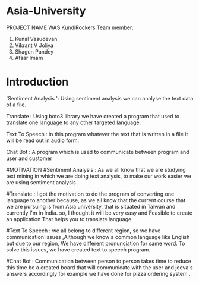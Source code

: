# Asia-University
PROJECT NAME WAS KundiRockers
Team member: 
1. Kunal Vasudevan
2. Vikrant V Joliya
3. Shagun Pandey
4. Afsar Imam


# Introduction

'Sentiment Analysis ': Using sentiment analysis we can analyse the text data of a file. 

Translate : Using boto3 library we have created a program that used to translate one language to any other targeted language.

Text To Speech : in this program whatever the text that is written in a file it will be read out in audio form.

Chat Bot : A program which is used to communicate between program and user and customer 


#MOTIVATION
#Sentiment Analysis :
As we all know that we are studying text mining in which we are doing text analysis, to make our work easier we are using sentiment analysis .

#Translate :
I got the motivation to do the program of converting one language to another because, as we all know that the current course that we are pursuing is from Asia university, that is situated in Taiwan and currently I'm in India. so, I thought it will be very easy and Feasible to create an application That helps you to translate language. 

#Text To Speech :
we all belong to different region, so we have communication issues ,Although we know a common language like English but due to our region, We have different pronunciation for same word. To solve this issues, we have created text to speech program. 

#Chat Bot :
Communication between person to person takes time to reduce this time be a created board that will communicate with the user and jeeva's answers accordingly for example we have done for pizza ordering system . 
